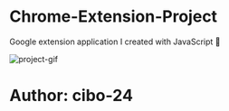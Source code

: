 # Chrome-Extension-Project
Google extension application I created with JavaScript 🌟


<img src="./chrome-extension.gif" alt="project-gif">

# Author: cibo-24